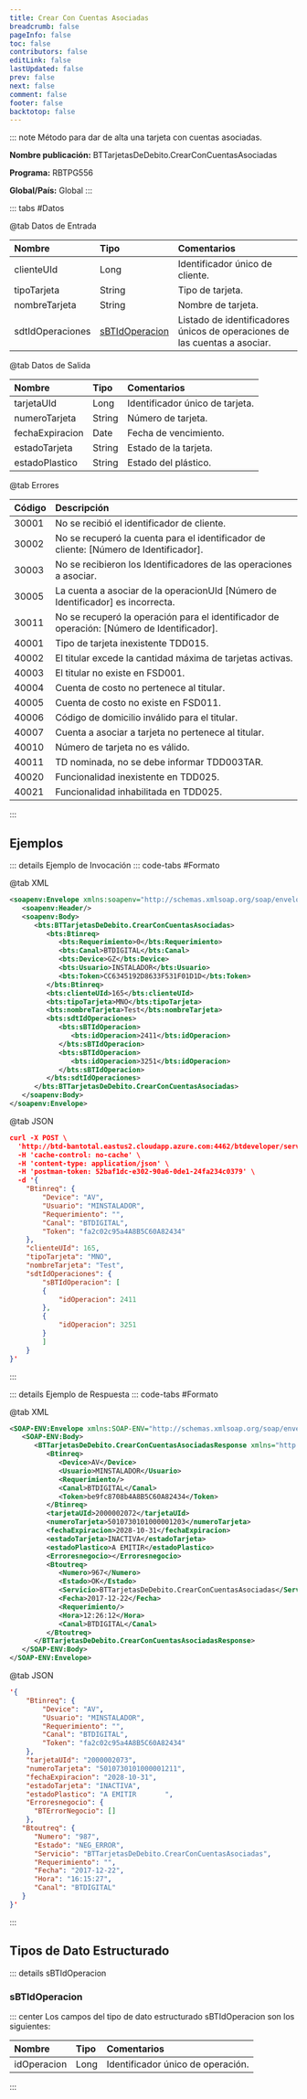 ```yaml
---
title: Crear Con Cuentas Asociadas
breadcrumb: false
pageInfo: false
toc: false
contributors: false
editLink: false
lastUpdated: false
prev: false
next: false
comment: false
footer: false
backtotop: false
---
```


<!-- ABRE DATOS DEL MÉTODO -->
::: note Método para dar de alta una tarjeta con cuentas asociadas.

**Nombre publicación:** BTTarjetasDeDebito.CrearConCuentasAsociadas

**Programa:** RBTPG556

**Global/País:** Global
:::
<!-- CIERRA DATOS DEL MÉTODO -->

<!-- ABRE TABLA DE DATOS -->
::: tabs #Datos 

@tab Datos de Entrada

Nombre | Tipo | Comentarios
:--------- | :--------- | :---------
clienteUId | Long | Identificador único de cliente.
tipoTarjeta | String | Tipo de tarjeta.
nombreTarjeta | String | Nombre de tarjeta.
sdtIdOperaciones | [sBTIdOperacion](#sbtidoperacion) | Listado de identificadores únicos de operaciones de las cuentas a asociar.

@tab Datos de Salida

Nombre | Tipo | Comentarios
:--------- | :----------- | :-----------
tarjetaUId | Long | Identificador único de tarjeta.
numeroTarjeta | String | Número de tarjeta.
fechaExpiracion | Date | Fecha de vencimiento.
estadoTarjeta | String | Estado de la tarjeta.
estadoPlastico | String | Estado del plástico.

@tab Errores

Código | Descripción
:--------- | :-----------
30001 | No se recibió el identificador de cliente.
30002 | No se recuperó la cuenta para el identificador de cliente: [Número de Identificador].
30003 | No se recibieron los Identificadores de las operaciones a asociar.
30005 | La cuenta a asociar de la operacionUId [Número de Identificador] es incorrecta.
30011 | No se recuperó la operación para el identificador de operación: [Número de Identificador].
40001 | Tipo de tarjeta inexistente TDD015.
40002 | El titular excede la cantidad máxima de tarjetas activas.
40003 | El titular no existe en FSD001.
40004 | Cuenta de costo no pertenece al titular.
40005 | Cuenta de costo no existe en FSD011.
40006 | Código de domicilio inválido para el titular.
40007 | Cuenta a asociar a tarjeta no pertenece al titular.
40010 | Número de tarjeta no es válido.
40011 | TD nominada, no se debe informar TDD003TAR.
40020 | Funcionalidad inexistente en TDD025.
40021 | Funcionalidad inhabilitada en TDD025.
::: 
<!-- CIERRA TABLA DE DATOS -->

## **Ejemplos**

<!-- ABRE EJEMPLO DE INVOCACIÓN -->
::: details Ejemplo de Invocación 
::: code-tabs #Formato

@tab XML
```xml
<soapenv:Envelope xmlns:soapenv="http://schemas.xmlsoap.org/soap/envelope/" xmlns:bts="http://uy.com.dlya.bantotal/BTSOA/">
   <soapenv:Header/>
   <soapenv:Body>
      <bts:BTTarjetasDeDebito.CrearConCuentasAsociadas>
         <bts:Btinreq>
            <bts:Requerimiento>0</bts:Requerimiento>
            <bts:Canal>BTDIGITAL</bts:Canal>
            <bts:Device>GZ</bts:Device>
            <bts:Usuario>INSTALADOR</bts:Usuario>
            <bts:Token>CC6345192D8633F531F01D1D</bts:Token>
         </bts:Btinreq>
         <bts:clienteUId>165</bts:clienteUId>
         <bts:tipoTarjeta>MNO</bts:tipoTarjeta>
         <bts:nombreTarjeta>Test</bts:nombreTarjeta>
         <bts:sdtIdOperaciones>
            <bts:sBTIdOperacion>
               <bts:idOperacion>2411</bts:idOperacion>
            </bts:sBTIdOperacion>
            <bts:sBTIdOperacion>
               <bts:idOperacion>3251</bts:idOperacion>
            </bts:sBTIdOperacion>
         </bts:sdtIdOperaciones>
      </bts:BTTarjetasDeDebito.CrearConCuentasAsociadas>
   </soapenv:Body>
</soapenv:Envelope>
```

@tab JSON
```json
curl -X POST \
  'http://btd-bantotal.eastus2.cloudapp.azure.com:4462/btdeveloper/servlet/com.dlya.bantotal.odwsbt_BTTarjetasDeDebito?CrearConCuentasAsociadas' \
  -H 'cache-control: no-cache' \
  -H 'content-type: application/json' \
  -H 'postman-token: 52baf1dc-e302-90a6-0de1-24fa234c0379' \
  -d '{
	"Btinreq": {
		"Device": "AV",
		"Usuario": "MINSTALADOR",
		"Requerimiento": "",
		"Canal": "BTDIGITAL",
		"Token": "fa2c02c95a4A8B5C60A82434"
	},
    "clienteUId": 165,
    "tipoTarjeta": "MNO",
    "nombreTarjeta": "Test",
    "sdtIdOperaciones": {
        "sBTIdOperacion": [
        {
            "idOperacion": 2411
        },
        {
            "idOperacion": 3251
        }
        ]
    }
}'
```
:::
<!-- CIERRA EJEMPLO DE INVOCACIÓN -->

<!-- ABRE EJEMPLO DE RESPUESTA -->
::: details Ejemplo de Respuesta 
::: code-tabs #Formato

@tab XML
```xml
<SOAP-ENV:Envelope xmlns:SOAP-ENV="http://schemas.xmlsoap.org/soap/envelope/" xmlns:xsd="http://www.w3.org/2001/XMLSchema" xmlns:SOAP-ENC="http://schemas.xmlsoap.org/soap/encoding/" xmlns:xsi="http://www.w3.org/2001/XMLSchema-instance">
   <SOAP-ENV:Body>
      <BTTarjetasDeDebito.CrearConCuentasAsociadasResponse xmlns="http://uy.com.dlya.bantotal/BTSOA/">
         <Btinreq>
            <Device>AV</Device>
            <Usuario>MINSTALADOR</Usuario>
            <Requerimiento/>
            <Canal>BTDIGITAL</Canal>
            <Token>be9fc8708b4A8B5C60A82434</Token>
         </Btinreq>
         <tarjetaUId>2000002072</tarjetaUId>
         <numeroTarjeta>5010730101000001203</numeroTarjeta>
         <fechaExpiracion>2028-10-31</fechaExpiracion>
         <estadoTarjeta>INACTIVA</estadoTarjeta>
         <estadoPlastico>A EMITIR</estadoPlastico>
         <Erroresnegocio></Erroresnegocio>
         <Btoutreq>
            <Numero>967</Numero>
            <Estado>OK</Estado>
            <Servicio>BTTarjetasDeDebito.CrearConCuentasAsociadas</Servicio>
            <Fecha>2017-12-22</Fecha>
            <Requerimiento/>
            <Hora>12:26:12</Hora>
            <Canal>BTDIGITAL</Canal>
         </Btoutreq>
      </BTTarjetasDeDebito.CrearConCuentasAsociadasResponse>
   </SOAP-ENV:Body>
</SOAP-ENV:Envelope>
```

@tab JSON
```json
'{
	"Btinreq": {
		"Device": "AV",
		"Usuario": "MINSTALADOR",
		"Requerimiento": "",
		"Canal": "BTDIGITAL",
		"Token": "fa2c02c95a4A8B5C60A82434"
	},
    "tarjetaUId": "2000002073",
    "numeroTarjeta": "5010730101000001211",
    "fechaExpiracion": "2028-10-31",
    "estadoTarjeta": "INACTIVA",
    "estadoPlastico": "A EMITIR       ",
    "Erroresnegocio": {
      "BTErrorNegocio": []
    },
   "Btoutreq": {
      "Numero": "987",
      "Estado": "NEG_ERROR",
      "Servicio": "BTTarjetasDeDebito.CrearConCuentasAsociadas",
      "Requerimiento": "",
      "Fecha": "2017-12-22",
      "Hora": "16:15:27",
      "Canal": "BTDIGITAL"
   }
}'
```
:::
<!-- CIERRA EJEMPLO DE RESPUESTA -->

## **Tipos de Dato Estructurado**

<!-- ABRE SDT -->
::: details sBTIdOperacion  

### sBTIdOperacion

::: center 
Los campos del tipo de dato estructurado sBTIdOperacion son los siguientes: 

Nombre | Tipo | Comentarios 
:--------- | :----------- | :----------- 
idOperacion | Long | Identificador único de operación.
:::
<!-- CIERRA SDT -->